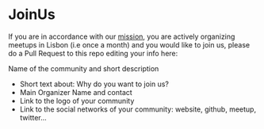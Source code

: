 # JoinUs

If you are in accordance with our [mission](https://github.com/LisbonTechLeague/documentos/blob/master/Manifesto.md), you are actively organizing meetups in Lisbon (i.e once a month) and you would like to join us, please do a Pull Request to this repo editing your info here:

Name of the community and short description
- Short text about: Why do you want to join us?
- Main Organizer Name and contact
- Link to the logo of your community
- Link to the social networks of your community: website, github, meetup, twitter...
